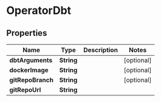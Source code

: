 

# OperatorDbt


## Properties

| Name | Type | Description | Notes |
|------------ | ------------- | ------------- | -------------|
|**dbtArguments** | **String** |  |  [optional] |
|**dockerImage** | **String** |  |  [optional] |
|**gitRepoBranch** | **String** |  |  [optional] |
|**gitRepoUrl** | **String** |  |  |



